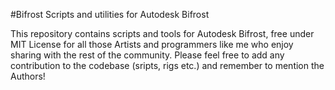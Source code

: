 #Bifrost
 Scripts and utilities for Autodesk Bifrost

This repository contains scripts and tools for Autodesk Bifrost, free under MIT License for all those Artists and programmers like me who enjoy sharing with the rest of the community.
Please feel free to add any contribution to the codebase (sripts, rigs etc.) and remember to mention the Authors!

